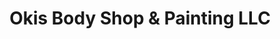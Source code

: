 ---
title: "Okis Body Shop & Painting LLC"
url: /lithia-springs/okis-body-shop-and-painting-llc/
shop: car repair
---